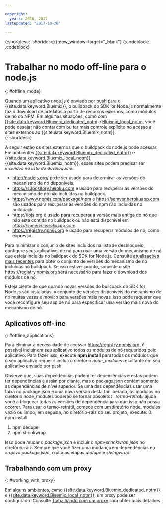 ```yaml
---

copyright:
  years: 2016, 2017
lastupdated: "2017-10-26"

---
```


{:shortdesc: .shortdesc}
{:new_window: target="_blank"}
{:codeblock: .codeblock}


# Trabalhar no modo off-line para o node.js
{: #offline_mode}

Quando um aplicativo node.js é enviado por push para o {{site.data.keyword.Bluemix}}, o buildpack do SDK for Node.js
normalmente faz o download de artefatos a partir de recursos externos, como módulos de nó do NPM.  Em algumas situações, como com
[{[site.data.keyword.Bluemix_dedicated_notm](/docs/dedicated/index.html#dedicated) e
[Bluemix_local_notm](/docs/local/index.html#local), você pode desejar não contar com ou ter mais controle
explícito no acesso a sites externos ao {{site.data.keyword.Bluemix_notm}}.  
{: shortdesc}

A seguir estão os sites externos que o buildpack do node.js pode acessar.  Em ambientes
[{{site.data.keyword.Bluemix_dedicated_notm}}](/docs/dedicated/index.html#dedicated) e
[{{site.data.keyword.Bluemix_local_notm}}](/docs/local/index.html#local)
{{site.data.keyword.Bluemix_notm}}, esses sites podem precisar ser *incluídos na lista de desbloqueio*.

* http://nodejs.org/ pode ser usado para determinar as versões do mecanismo de nó disponíveis.
* https://s3pository.heroku.com é usado para recuperar as versões do mecanismo de nó não incluídas no buildpack.
*  https://www.npmjs.com/package/npm e https://semver.herokuapp.com são usados para recuperar as versões do npm não incluídas no buildpack.
* https://iojs.org é usado para recuperar a versão mais antiga do nó que não está contida no buildpack ou não está disponível em https://semver.herokuapp.com.
* https://registry.npmjs.org é usado para recuperar módulos de nó, como expresso.

Para minimizar o conjunto de sites incluídos na lista de desbloqueio, configure seus aplicativos de nó para usar uma versão do mecanismo de nó que esteja incluída no buildpack do SDK for Node.js.  Consulte [atualizações mais recentes](./updates.html) para obter o conjunto de versões do mecanismo de nó incluídas no buildpack.  Se isso estiver pronto, somente o site https://registry.npmjs.org será necessário para fazer o download dos módulos de nó.

Esteja ciente de que quando novas versões do buildpack do SDK for Node.js são instaladas, o conjunto de versões disponíveis do mecanismo de nó muitas vezes
é movido para versões mais novas.  Isso pode requerer que você reconfigure seu app de nó para especificar uma versão mais nova do mecanismo de nó.


## Aplicativos off-line
{: #offline_applications}

Para eliminar a necessidade de acessar https://registry.npmjs.org, é possível incluir em seu aplicativo todos os módulos de nó requeridos pelo aplicativo.  Para fazer isso, execute **npm install** para todos os módulos que o seu aplicativo requer e inclua o diretório *node_modules* resultante em seu aplicativo enviado por push.

Observe que, suas dependências podem ter dependências e estas podem ter dependências e assim por diante, mas o package.json
contém somente as dependências de nível superior. Se uma das dependências usar uma faixa no package.json e uma nova versão desta for liberada, os módulos no diretório node_modules poderão se tornar obsoletos. *Termo-retrátil* ajuda você a bloquear todas as versões de dependência para que isso não possa ocorrer.  Para usar o termo-retrátil, comece com um diretório node_modules vazio ou limpo; em seguida, no diretório-raiz do seu projeto, execute:
0. npm install
1. npm dedupe
2. npm shrinkwrap

Isso pode mudar o *package.json* e incluir o *npm-shrinkwrap.json* no diretório-raiz.
Sempre que você fizer uma mudança em dependências no arquivo *package.json*, repita as etapas *dedupe* e *shringwrap*.

## Trabalhando com um proxy
{: #working_with_proxy}

Em alguns ambientes, como [{{site.data.keyword.Bluemix_dedicated_notm}}](/docs/dedicated/index.html#dedicated) e [{{site.data.keyword.Bluemix_local_notm}}](/docs/local/index.html#local), um proxy pode ser configurado. Consulte
[Trabalhando com um proxy](/docs/manageapps/workingWithProxy.html) para obter mais detalhes.
